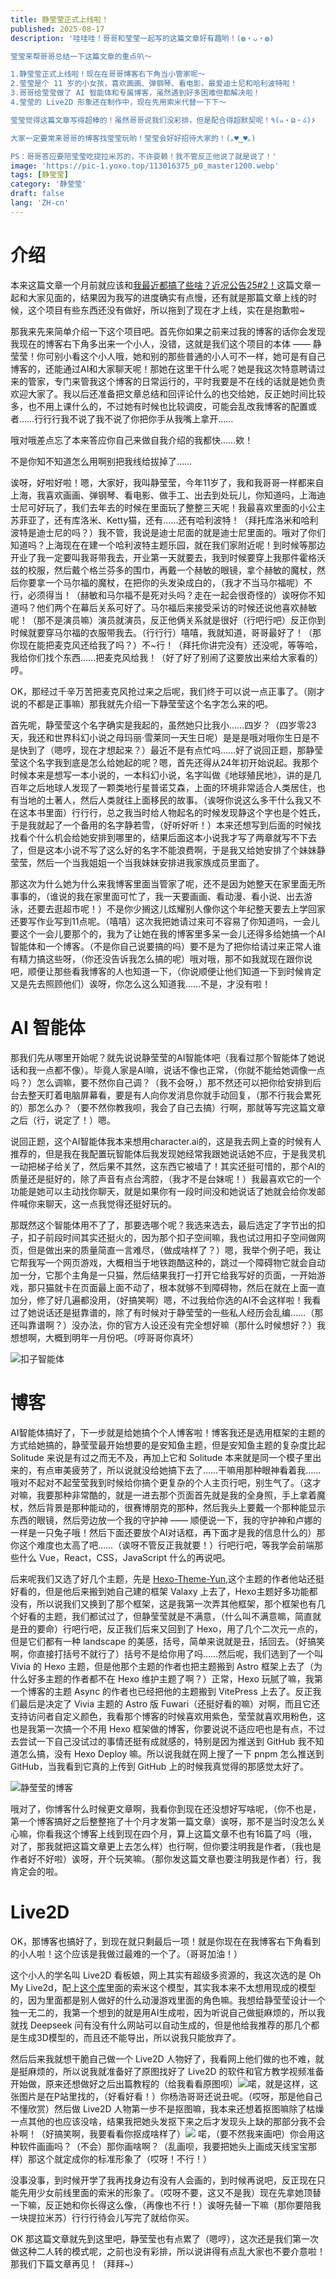 ```yaml
---
title: 静莹莹正式上线啦！
published: 2025-08-17
description: '哇哇哇！哥哥和莹莹一起写的这篇文章好有趣哟！(◍・ᴗ・◍)

莹莹来帮哥哥总结一下这篇文章的重点叭～

1.静莹莹正式上线啦！现在在哥哥博客右下角当小管家呢～
2.莹莹是个 11 岁的小女孩，喜欢画画、弹钢琴、看电影，最爱迪士尼和哈利波特啦！
3.哥哥给莹莹做了 AI 智能体和专属博客，虽然遇到好多困难但都解决啦！
4.莹莹的 Live2D 形象还在制作中，现在先用索米代替一下下～

莹莹觉得这篇文章写得超棒的！虽然哥哥说我们没彩排，但是配合得超默契呢！٩(๑・̀ω・́๑)۶

大家一定要常来哥哥的博客找莹莹玩哟！莹莹会好好招待大家的！(｡♥‿♥｡)

PS：哥哥答应要陪莹莹吃提拉米苏的，不许耍赖！我不管反正他说了就是说了！'
image: 'https://pic-1.yoxo.top/113016375_p0_master1200.webp'
tags: [静莹莹]
category: '静莹莹'
draft: false 
lang: 'ZH-cn'
---
```


# 介绍

本来这篇文章一个月前就应该和[我最近都搞了些啥？近况公告25#2！](/post/recent-update-2/)这篇文章一起和大家见面的，结果因为我写的进度确实有点慢，还有就是那篇文章上线的时候，这个项目有些东西还没有做好，所以拖到了现在才上线，实在是抱歉啦~

那我来先来简单介绍一下这个项目吧。首先你如果之前来过我的博客的话你会发现我现在的博客右下角多出来一个小人，没错，这就是我们这个项目的本体 —— 静莹莹！你可别小看这个小人哦，她和别的那些普通的小人可不一样，她可是有自己博客的，还能通过AI和大家聊天呢！那她在这里干什么呢？她是我这次特意聘请过来的管家，专门来管我这个博客的日常运行的，平时我要是不在线的话就是她负责欢迎大家了。我以后还准备把文章总结和回评论什么的也交给她，反正她时间比较多，也不用上课什么的，不过她有时候也比较调皮，可能会乱改我博客的配置或者……行行行我不说了我不说了你把你手从我嘴上拿开……

哦对哦差点忘了本来答应你自己来做自我介绍的我都快……欸！

不是你知不知道怎么用啊别把我线给拔掉了……

诶呀，好啦好啦！嗯，大家好，我叫静莹莹，今年11岁了，我和我哥哥一样都来自上海，我喜欢画画、弹钢琴、看电影、做手工、出去到处玩儿，你知道吗，上海迪士尼可好玩了，我们去年去的时候在里面玩了整整三天呢！我最喜欢里面的小公主苏菲亚了，还有库洛米、Ketty猫，还有……还有哈利波特！（拜托库洛米和哈利波特是迪士尼的吗？）我不管，我说是迪士尼面的就是迪士尼里面的。哦对了你们知道吗？上海现在在建一个哈利波特主题乐园，就在我们家附近呢！到时候等那边开业了我一定要叫我哥带我去，开业第一天就要去，我到时候要穿上我那件霍格沃兹的校服，然后戴个格兰芬多的围巾，再戴一个赫敏的眼镜，拿个赫敏的魔杖，然后你要拿一个马尔福的魔杖，在把你的头发染成白的，（我才不当马尔福呢）不行，必须得当！（赫敏和马尔福不是死对头吗？走在一起会很奇怪的）诶呀你不知道吗？他们两个在幕后关系可好了。马尔福后来接受采访的时候还说他喜欢赫敏呢！（那不是演员嘛）演员就演员，反正他俩关系就是很好（行吧行吧）反正你到时候就要穿马尔福的衣服带我去。（行行行）嘻嘻，我就知道，哥哥最好了！（那你现在能把麦克风还给我了吗？）不~行！（拜托你讲完没有）还没呢，等等哈，我给你们找个东西……把麦克风给我！（好了好了别闹了这要放出来给大家看的）哼。

OK，那经过千辛万苦把麦克风抢过来之后呢，我们终于可以说一点正事了。（刚才说的不都是正事嘛）那我就先介绍一下静莹莹这个名字怎么来的吧。

首先呢，静莹莹这个名字确实是我起的，虽然她只比我小……四岁？（四岁零23天，我还和世界科幻小说之母玛丽·雪莱同一天生日呢）是是是哦对哦你生日是不是快到了（嗯哼，现在才想起来？）最近不是有点忙吗……好了说回正题，那静莹莹这个名字我到底是怎么给她起的呢？嗯，首先还得从24年初开始说起。我那个时候本来是想写一本小说的，一本科幻小说，名字叫做《地球殖民地》，讲的是几百年之后地球人发现了一颗类地行星普诺艾森，上面的环境非常适合人类居住，也有当地的土著人，然后人类就往上面移民的故事。（诶呀你说这么多干什么我又不在这本书里面）行行行，总之我当时给人物起名的时候发现静这个字也是个姓氏，于是我就起了一个备用的名字静若雪，（好听好听！）本来还想写到后面的时候找找看个什么机会给她安排到哪里的，结果后面这本小说我才写了两章就写不下去了，但是这本小说不写了这么好的名字不能浪费啊，于是我又给她安排了个妹妹静莹莹，然后一个当我姐姐一个当我妹妹安排进我家族成员里面了。

那这次为什么她为什么来我博客里面当管家了呢，还不是因为她整天在家里面无所事事的，（谁说的我在家里面可忙了，我一天要画画、看动漫、看小说、出去游泳，还要去逛超市呢！）不是你少搁这儿炫耀别人像你这个年纪整天要去上学回家还要写作业写到11点呢。（嘻嘻）这次我把她请过来可不容易了你知道吗，一会儿要这个一会儿要那个的，我为了让她在我的博客里多呆一会儿还得多给她搞一个AI智能体和一个博客。（不是你自己说要搞的吗）要不是为了把你给请过来正常人谁有精力搞这些呀，（你还没告诉我怎么搞的呢）哦对哦，那不如我就现在跟你说吧，顺便让那些看我博客的人也知道一下，（你说顺便让他们知道一下到时候肯定又是先去照顾他们）诶呀，你怎么这么知道我……不是，才没有啦！

# AI 智能体

那我们先从哪里开始呢？就先说说静莹莹的AI智能体吧（我看过那个智能体了她说话和我一点都不像）。毕竟人家是AI嘛，说话不像也正常，（你就不能给她调像一点吗？）怎么调嘛，要不然你自己调？（我不会呀，）那不然还可以把你给安排到后台去整天盯着电脑屏幕看，要是有人向你发消息你就手动回复，（那不行我会累死的）那怎么办？（要不然你教我呗，我会了自己去搞）行啊，那就等写完这篇文章之后（行，说定了！）嗯。

说回正题，这个AI智能体我本来想用character.ai的，这是我去网上查的时候有人推荐的，但是我在我配置玩智能体后我发现她经常我跟她说话她不应，于是我灵机一动把梯子给关了，然后果不其然，这东西它被墙了！其实还挺可惜的，那个AI的质量还是挺好的，除了声音有点台湾腔，（我才不是台妹呢！）我最喜欢它的一个功能是她可以主动找你聊天，就是如果你有一段时间没和她说话了她就会给你发邮件喊你来聊天，这一点我觉得还挺好玩的。

那既然这个智能体用不了了，那要选哪个呢？我选来选去，最后选定了字节出的扣子，扣子前段时间其实还挺火的，因为那个扣子空间嘛，我也试过用扣子空间做网页，但是做出来的质量简直一言难尽，（做成啥样了？）嗯，我举个例子吧，我让它帮我写一个网页游戏，大概相当于地铁跑酷这种的，跳过一个障碍物它就会自动加一分，它那个主角是一只猫，然后结果我打一打开它给我写好的页面，一开始游戏，那只猫就卡在页面最上面不动了，根本就够不到障碍物，然后在就在上面一直加分，修了好几遍都没用，（好搞笑啊）嗯，不过我给你选的AI不会这样啦！我看过了她说话还是挺靠谱的，除了有时候对于静莹莹的一些私人经历会乱编……（那还叫靠谱啊？）没办法，你的官方人设还没有完全想好嘛（那什么时候想好？）我想想啊，大概到明年一月份吧。（哼哥哥你真坏）

![扣子智能体](https://pic-1.yoxo.top/Snipaste_2025-08-17_23-34-28.webp)


# 博客

AI智能体搞好了，下一步就是给她搞个个人博客啦！博客我还是选用框架的主题的方式给她搞的，静莹莹最开始想要的是安知鱼主题，但是安知鱼主题的复杂度比起 Solitude 来说是有过之而无不及，再加上它和 Solitude 本来就是同一个模子里出来的，有点审美疲劳了，所以说就没给她搞下去了……干嘛用那种眼神看着我……哦对不起对不起莹莹我到时候给你搞个更复杂的个人主页行吧，别生气了。（这才对嘛，我要那种非常酷的，就是一进去那个页面首先就是我的全身照，手上拿着魔杖，然后背景是那种能动的，很赛博朋克的那种，然后我头上要戴一个那种能显示东西的眼镜，然后旁边放一个我的守护神 —— 顺便说一下，我的守护神和卢娜的一样是一只兔子哦！然后下面还要放个AI对话框，再下面才是我的信息什么的）那你这个难度也太高了吧……（诶呀不管反正我就要！）行吧行吧，等我学会前端那些什么 Vue，React，CSS，JavaScript 什么的再说吧。

后来呢我们又选了好几个主题，先是 [Hexo-Theme-Yun](https://yun.yunyoujun.cn/),这个主题的作者他站还挺好看的，但是他后来搬到她自己建的框架 Valaxy 上去了，Hexo主题好多功能都没有，所以说我们又换到了那个框架，这是我第一次弄其他框架，那个框架也有几个好看的主题，我们都试过了，但静莹莹就是不满意，（什么叫不满意嘛，简直就是丑的要命）行吧行吧，反正我们后来又回到了 Hexo，用了几个二次元一点的，但是它们都有一种 landscape 的美感，括号，简单来说就是丑，括回去。（好搞笑啊，你直接打括号不就行了）括号不是给你用了吗……然后呢，我们选到了一个叫 Vivia 的 Hexo 主题，但是他那个主题的作者也把主题搬到 Astro 框架上去了（为什么好多主题的作者都不在 Hexo 维护主题了啊？）正常，Hexo 玩腻了嘛，我第一个博客的主题 Async 的作者也已经把他的主题搬到 VitePress 上去了。反正我们最后是决定了 Vivia 主题的 Astro 版 Fuwari（还挺好看的嘛）对啊，而且它还支持访问者自定义颜色，我看那个博客的时候喜欢用紫色，莹莹就喜欢用粉色，这也是我第一次搞一个不用 Hexo 框架做的博客，你要说说不适应吧也是有点，不过去尝试一下自己没试过的事情还挺有成就感的，特别是因为推送到 GitHub 我不知道怎么搞，没有 Hexo Deploy 嘛。所以说我就在网上搜了一下 pnpm 怎么推送到 GitHub，当我看到它真的上传到 GitHub 上的时候我真觉得的那感觉太好了。

![静莹莹的博客](https://pic-1.yoxo.top/Snipaste_2025-08-18_00-14-40.webp)

哦对了，你博客什么时候更文章啊，我看你到现在还没想好写啥呢，（你不也是，第一个博客搞好之后整整拖了十个月才发第一篇文章）诶呀，那不是当时没怎么关心嘛，你看我这个博客上线到现在四个月，算上这篇文章不也有16篇了吗（哦，对了，那我就把这篇文章更上去怎么样）也行啊，但你要注明我是作者，（我也是作者好不好啦）诶呀，开个玩笑嘛。（那你发这篇文章也要注明我是作者）行，我肯定会的啦。

# Live2D

OK，那博客也搞好了，到现在就只剩最后一项！就是你现在在我博客右下角看到的小人啦！这个应该是我做过最难的一个了。（哥哥加油！）

这个小人的学名叫 Live2D 看板娘，网上其实有超级多资源的，我这次选的是 Oh My Live2d，配上[这个库](https://github.com/imuncle/live2d)里面的索米这个模型，其实我本来不太想用现成的模型的，因为里面都是别人做好的什么动漫游戏里面的角色嘛。我想给静莹莹设计一个独一无二的，我第一个想到的就是用AI生成啦，因为听说自己做挺麻烦的，所以我就找 Deepseek 问有没有什么网站可以自动生成的，但是他给我推荐的那几个都是生成3D模型的，而且还不能导出，所以说我只能放弃了。

然后后来我就想干脆自己做一个 Live2D 人物好了，我看网上他们做的也不难，就是挺麻烦的，所以说我就准备好了原图找好了 Live2D 的软件和官方教学视频准备开始做，原来还想做好之后出篇教程的（给我看看原图呗）![](https://pic-1.yoxo.top/DM_20250805181216_001.webp)喏，就是这样，这张图片是在P站里找的，（好看好看！）你杨浩哥哥还说丑呢。（哎呀，那是他自己不懂欣赏）然后做 Live2D 人物第一步不是抠图嘛，我本来还想着抠图嘛除了枯燥一点其他的也应该没啥，结果我把她头发抠下来之后才发现头上缺的那部分我不会补啊！（好搞笑啊，我要看看你抠成啥样了）![](https://pic-1.yoxo.top/Snipaste_2025-08-06_09-31-52.webp) 喏，（要不然我来画吧）你会用这种软件画画吗？（不会）那你画啥啊？（乱画呗，我要把她头上画成天线宝宝那样）那这个就定成你的标准形象了（哎呀！不行！）

没事没事，到时候开学了我再找身边有没有人会画的，到时候再说吧，反正现在只能先用少女前线里面的索米的形象了。（哎呀不要，这又不是我）现在先拿她顶替一下嘛，反正她和你长得这么像，（再像也不行！）诶呀先替一下嘛（那你要陪我一块提拉米苏）行行行待会儿写完了就给你买。

OK 那这篇文章就先到这里吧，静莹莹也有点累了（嗯哼），这次还是我们第一次做这种二人转的模式呢，之前也没有彩排，所以说讲得有点乱大家也不要介意啦！那我们下篇文章再见！（拜拜~）